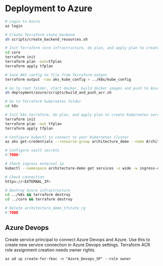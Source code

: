 
# Deployment to Azure

```bash
# Login to Azure
az login

# Create Terraform state backend
sh scripts/create_backend_resources.sh

# Init Terraform core infrastructure, do plan, and apply plan to create base infrastructure
cd core
terraform init
terraform plan -out=tfplan
terraform apply tfplan

# Save AKS config to file from Terraform output
terraform output -raw aks_kube_config > ../k8s/kube_config

# Go to root folder, start docker, build docker images and push to Azure Container Registery.
sh deployment/azure/scripts/build_and_push_acr.sh

# Go to Terraform kubernetes folder
cd k8s

# Init k8s terraform, do plan, and apply plan to create Kubernetes services with Terraform
terraform init
terraform plan -out tfplan
terraform apply tfplan

# Configure kubectl to connect to your Kubernetes cluster
az aks get-credentials --resource-group architecture_demo --name ArchitectureDemoAKS

# Configure vault secrets 
# TODO!

# Check ingress external ip
kubectl --namespace architecture-demo get services -o wide -w ingress-controller-ingress-nginx-controller

# Check connection
https://<EXTERNAL_IP>

# Destroy Azure infrastructure
cd ../k8s && terraform destroy
cd ../core && terraform destroy

# Delete architecture_demo_tfstate_rg
# TODO
```

## Azure Devops
Create service principal to connect Azure Devops and Azure. Use this to create new service connection in Azure Devops settings. Terraform ACR role assignment creation needs owner rights.

```
az ad sp create-for-rbac -n "Azure_Devops_SP" --role owner
```
